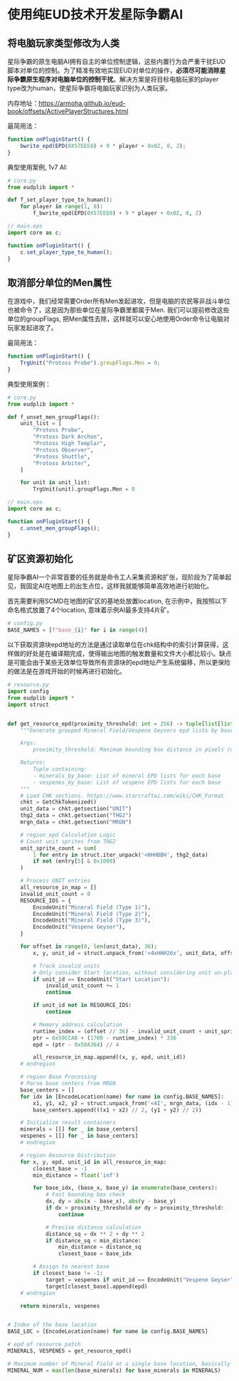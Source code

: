 # 使用纯EUD技术开发星际争霸AI

## 将电脑玩家类型修改为人类
星际争霸的原生电脑AI拥有自主的单位控制逻辑，这些内置行为会严重干扰EUD脚本对单位的控制。为了精准有效地实现EUD对单位的操作，​**必须尽可能消除星际争霸原生程序对电脑单位的控制干扰**。解决方案是将目标电脑玩家的player type改为human，使星际争霸将电脑玩家识别为人类玩家。

内存地址：https://armoha.github.io/eud-book/offsets/ActivePlayerStructures.html

最简用法：
```js
function onPluginStart() {
    bwrite_epd(EPD(0X57EEE0) + 9 * player + 0x02, 0, 2);
}
```
典型使用案例, 1v7 AI:
```py
# core.py
from eudplib import *

def f_set_player_type_to_human():
    for player in range(1, 8):
        f_bwrite_epd(EPD(0X57EEE0) + 9 * player + 0x02, 0, 2)
```
```js
// main.eps
import core as c;

function onPluginStart() {
    c.set_player_type_to_human();
}
```

## 取消部分单位的Men属性
在游戏中，我们经常需要Order所有Men发起进攻，但是电脑的农民等非战斗单位也被命令了，这是因为那些单位在星际争霸里都属于Men. 我们可以提前修改这些单位的groupFlags, 把Men属性去除，这样就可以安心地使用Order命令让电脑对玩家发起进攻了。

最简用法：
```js
function onPluginStart() {
    TrgUnit("Protoss Probe").groupFlags.Men = 0;
}
```
典型使用案例：
```py
# core.py
from eudplib import *

def f_unset_men_groupFlags():
    unit_list = [
        "Protoss Probe", 
        "Protoss Dark Archon", 
        "Protoss High Templar", 
        "Protoss Observer", 
        "Protoss Shuttle", 
        "Protoss Arbiter", 
    ]

    for unit in unit_list:
        TrgUnit(unit).groupFlags.Men = 0
```
```js
// main.eps
import core as c;

function onPluginStart() {
    c.unset_men_groupFlags();
}
```

## 矿区资源初始化
星际争霸AI一个非常首要的任务就是命令工人采集资源和扩张，现阶段为了简单起见，我固定AI在地图上的出生点位，这样我就能够简单高效地进行初始化。

首先需要利用SCMD在地图的矿区的基地处放置location, 在示例中，我按照以下命名格式放置了4个location, 意味着示例AI最多支持4片矿。
```python
# config.py
BASE_NAMES = [f"base_{i}" for i in range(4)]
```
以下获取资源块epd地址的方法是通过读取单位在chk结构中的索引计算获得，这样做的好处是在编译期完成，使得输出地图的触发数量和文件大小都比较小。缺点是可能会由于某些无效单位导致所有资源块的epd地址产生系统偏移，所以更保险的做法是在游戏开始的时候再进行初始化。
```python
# resource.py
import config
from eudplib import *
import struct


def get_resource_epd(proximity_threshold: int = 256) -> tuple[list[list[int]], list[list[int]]]:
    """Generate grouped Mineral Field/Vespene Geysers epd lists by base.

    Args:
        proximity_threshold: Maximum bounding box distance in pixels (default: 256)

    Returns:
        Tuple containing:
        - minerals_by_base: List of mineral EPD lists for each base
        - vespenes_by_base: List of vespene EPD lists for each base
    """
    # Load CHK sections. https://www.starcraftai.com/wiki/CHK_Format
    chkt = GetChkTokenized()
    unit_data = chkt.getsection("UNIT")
    thg2_data = chkt.getsection("THG2")
    mrgn_data = chkt.getsection("MRGN")

    # region epd Calculation Logic
    # Count unit sprites from THG2
    unit_sprite_count = sum(
        1 for entry in struct.iter_unpack('<HHHBBH', thg2_data)
        if not (entry[5] & 0x1000)
    )

    # Process UNIT entries
    all_resource_in_map = []
    invalid_unit_count = 0
    RESOURCE_IDS = {
        EncodeUnit("Mineral Field (Type 1)"),
        EncodeUnit("Mineral Field (Type 2)"),
        EncodeUnit("Mineral Field (Type 3)"),
        EncodeUnit("Vespene Geyser"),
    }

    for offset in range(0, len(unit_data), 36):
        x, y, unit_id = struct.unpack_from('<4xHHH26x', unit_data, offset)

        # Track invalid units
        # Only consider Start location, without considering unit un-placeable and vacant player's pre-placed unit
        if unit_id == EncodeUnit("Start Location"):
            invalid_unit_count += 1
            continue

        if unit_id not in RESOURCE_IDS:
            continue

        # Memory address calculation
        runtime_index = (offset // 36) - invalid_unit_count + unit_sprite_count
        ptr = 0x59CCA8 + (1700 - runtime_index) * 336
        epd = (ptr - 0x58A364) // 4

        all_resource_in_map.append((x, y, epd, unit_id))
    # endregion

    # region Base Processing
    # Parse base centers from MRGN
    base_centers = []
    for idx in [EncodeLocation(name) for name in config.BASE_NAMES]:
        x1, y1, x2, y2 = struct.unpack_from('<4I', mrgn_data, (idx - 1) * 20)
        base_centers.append(((x1 + x2) // 2, (y1 + y2) // 2))

    # Initialize result containers
    minerals = [[] for _ in base_centers]
    vespenes = [[] for _ in base_centers]
    # endregion

    # region Resource Distribution
    for x, y, epd, unit_id in all_resource_in_map:
        closest_base = -1
        min_distance = float('inf')

        for base_idx, (base_x, base_y) in enumerate(base_centers):
            # Fast bounding box check
            dx, dy = abs(x - base_x), abs(y - base_y)
            if dx > proximity_threshold or dy > proximity_threshold:
                continue

            # Precise distance calculation
            distance_sq = dx ** 2 + dy ** 2
            if distance_sq < min_distance:
                min_distance = distance_sq
                closest_base = base_idx

        # Assign to nearest base
        if closest_base != -1:
            target = vespenes if unit_id == EncodeUnit("Vespene Geyser") else minerals
            target[closest_base].append(epd)
    # endregion

    return minerals, vespenes


# Index of the base location
BASE_LOC = [EncodeLocation(name) for name in config.BASE_NAMES]

# epd of resource patch
MINERALS, VESPENES = get_resource_epd()

# Maximum number of Mineral Field at a single base location, basically it is 9
MINERAL_NUM = max(len(base_minerals) for base_minerals in MINERALS)
```
